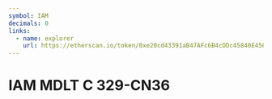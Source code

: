```yaml
---
symbol: IAM
decimals: 0
links:
  - name: explorer
    url: https://etherscan.io/token/0xe20cd43391aB47AFc6B4cDDc45840E45688a73ab
---
```


# IAM MDLT C 329-CN36
